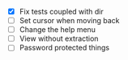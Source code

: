 - [x]  Fix tests coupled with dir
- [ ]  Set cursor when moving back
- [ ]  Change the help menu
- [ ]  View without extraction
- [ ]  Password protected things
